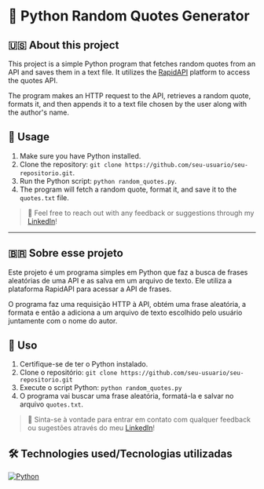 # 📜 Python Random Quotes Generator

## 🇺🇸 About this project
This project is a simple Python program that fetches random quotes from an API and saves them in a text file. It utilizes the <a href="https://rapidapi.com/martin.svoboda/api/quotes15/" target="_blank">RapidAPI</a> platform to access the quotes API.

The program makes an HTTP request to the API, retrieves a random quote, formats it, and then appends it to a text file chosen by the user along with the author's name.

## 📝 Usage
1. Make sure you have Python installed.
2. Clone the repository: ```git clone https://github.com/seu-usuario/seu-repositorio.git```.
3. Run the Python script: `python random_quotes.py`.
4. The program will fetch a random quote, format it, and save it to the `quotes.txt` file.


> 💬 Feel free to reach out with any feedback or suggestions through my <a href="https://www.linkedin.com/in/bshiromoto/" target="_blank">LinkedIn</a>!

<hr>

## :brazil: Sobre esse projeto
Este projeto é um programa simples em Python que faz a busca de frases aleatórias de uma API e as salva em um arquivo de texto. Ele utiliza a plataforma RapidAPI para acessar a API de frases.

O programa faz uma requisição HTTP à API, obtém uma frase aleatória, a formata e então a adiciona a um arquivo de texto escolhido pelo usuário juntamente com o nome do autor.

## 📝 Uso
1. Certifique-se de ter o Python instalado.
2. Clone o repositório: ```git clone https://github.com/seu-usuario/seu-repositorio.git```
3. Execute o script Python: ```python random_quotes.py```
4. O programa vai buscar uma frase aleatória, formatá-la e salvar no arquivo `quotes.txt`.

> 💬 Sinta-se à vontade para entrar em contato com qualquer feedback ou sugestões através do meu <a href="https://www.linkedin.com/in/bshiromoto/" target="_blank">LinkedIn</a>!

## 🛠️ Technologies used/Tecnologias utilizadas
[![Python](https://img.shields.io/badge/Python-FFD43B?style=for-the-badge&logo=python&logoColor=blue)]()